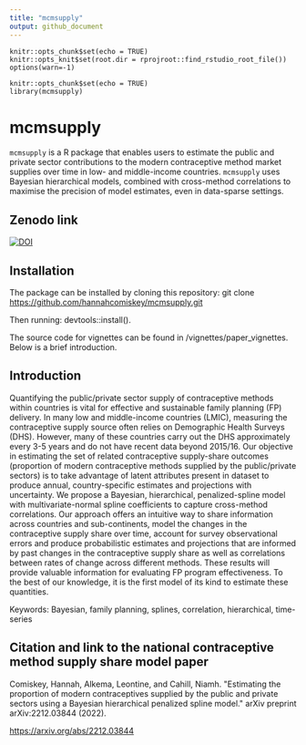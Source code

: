 ```yaml
---
title: "mcmsupply"
output: github_document
---
```

```{r setup, include=FALSE}
knitr::opts_chunk$set(echo = TRUE)
knitr::opts_knit$set(root.dir = rprojroot::find_rstudio_root_file())
options(warn=-1)
```


```{r, include=FALSE}
knitr::opts_chunk$set(echo = TRUE)
library(mcmsupply)
```

# mcmsupply

`mcmsupply` is a R package that enables users to estimate the public and private sector contributions to the modern contraceptive method market supplies over time in low- and middle-income countries. `mcmsupply` uses Bayesian hierarchical models, combined with cross-method correlations to maximise the precision of model estimates, even in data-sparse settings.

## Zenodo link

[![DOI](https://zenodo.org/badge/473641889.svg)](https://zenodo.org/badge/latestdoi/473641889)

## Installation
The package can be installed by cloning this repository:
git clone https://github.com/hannahcomiskey/mcmsupply.git

Then running: 
devtools::install(). 

The source code for vignettes can be found in /vignettes/paper_vignettes. Below is a brief introduction.

## Introduction

Quantifying the public/private sector supply of contraceptive methods within countries is vital for effective and sustainable family planning (FP) delivery. In many low and middle-income countries (LMIC), measuring the contraceptive supply source often relies on Demographic Health Surveys (DHS). However, many of these countries carry out the DHS approximately every 3-5 years and do not have recent data beyond 2015/16. Our objective in estimating the set of related contraceptive supply-share outcomes (proportion of modern contraceptive methods supplied by the public/private sectors) is to take advantage of latent attributes present in dataset to produce annual, country-specific estimates and projections with uncertainty. We propose a Bayesian, hierarchical, penalized-spline model with multivariate-normal spline coefficients to capture cross-method correlations. Our approach offers an intuitive way to share information across countries and sub-continents, model the changes in the contraceptive supply share over time, account for survey observational errors and produce probabilistic estimates and projections that are informed by past changes in the contraceptive supply share as well as correlations between rates of change across different methods. These results will provide valuable information for evaluating FP program effectiveness. To the best of our knowledge, it is the first model of its kind to estimate these quantities. 

Keywords: Bayesian, family planning, splines, correlation, hierarchical, time-series

## Citation and link to the national contraceptive method supply share model paper 

Comiskey, Hannah, Alkema, Leontine, and Cahill, Niamh. "Estimating the proportion of modern contraceptives supplied by the public and private sectors using a Bayesian hierarchical penalized spline model." arXiv preprint arXiv:2212.03844 (2022).

https://arxiv.org/abs/2212.03844

